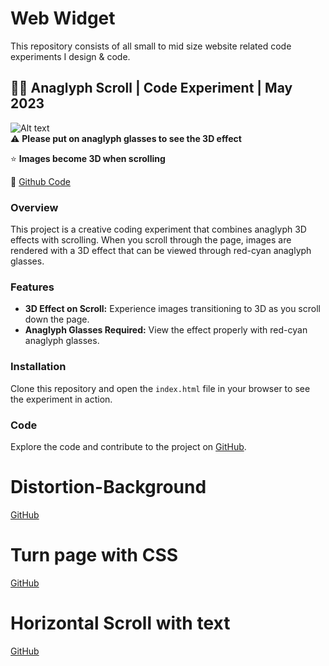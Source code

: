 # Web Widget
This repository consists of all small to mid size website related code experiments I design & code.

## 🔵🔴 Anaglyph Scroll | Code Experiment | May 2023

![Alt text](https://github.com/junebee66/Web-Widget/blob/main/anaglyph_scroll/scroll_w_anaglyoh.gif)
</br>
⚠️ **Please put on anaglyph glasses to see the 3D effect**

⭐️ **Images become 3D when scrolling**

🔗 [Github Code](https://github.com/junebee66?tab=repositories)

### Overview

This project is a creative coding experiment that combines anaglyph 3D effects with scrolling. When you scroll through the page, images are rendered with a 3D effect that can be viewed through red-cyan anaglyph glasses.

### Features

- **3D Effect on Scroll:** Experience images transitioning to 3D as you scroll down the page.
- **Anaglyph Glasses Required:** View the effect properly with red-cyan anaglyph glasses.

### Installation

Clone this repository and open the `index.html` file in your browser to see the experiment in action.

### Code

Explore the code and contribute to the project on [GitHub](https://github.com/junebee66?tab=repositories).


# Distortion-Background
[GitHub](https://junebee66.github.io/Web-Widget/distortion-background/dist/index.html)
</br>

# Turn page with CSS
[GitHub](https://junebee66.github.io/Web-Widget/turning-pages-with-css/index.html)
</br>

# Horizontal Scroll with text
[GitHub](https://junebee66.github.io/Web-Widget/hori-scroll-text/hori-scroll-text/dist/index.html)

